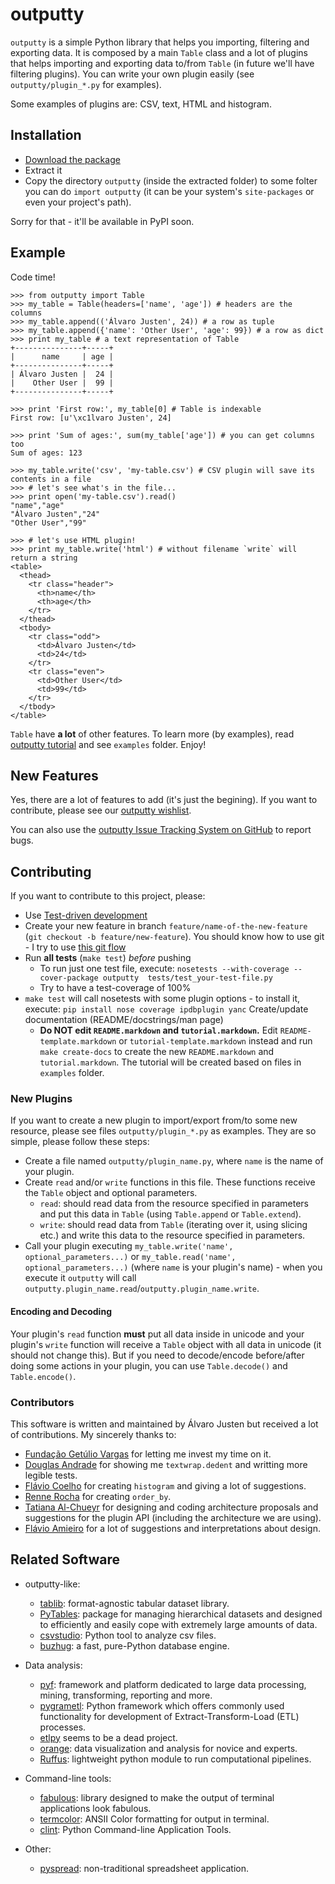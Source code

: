 outputty
========

`outputty` is a simple Python library that helps you importing, filtering and
exporting data. It is composed by a main `Table` class and a lot of plugins
that helps importing and exporting data to/from `Table` (in future we'll have
filtering plugins). You can write your own plugin easily (see
`outputty/plugin_*.py` for examples).

Some examples of plugins are: CSV, text, HTML and histogram.


Installation
------------

- [Download the package](https://github.com/turicas/outputty/tarball/master)
- Extract it
- Copy the directory `outputty` (inside the extracted folder) to some folter
  you can do `import outputty` (it can be your system's `site-packages` or even
  your project's path).

Sorry for that - it'll be available in PyPI soon.


Example
-------

Code time!

    >>> from outputty import Table
    >>> my_table = Table(headers=['name', 'age']) # headers are the columns
    >>> my_table.append(('Álvaro Justen', 24)) # a row as tuple
    >>> my_table.append({'name': 'Other User', 'age': 99}) # a row as dict
    >>> print my_table # a text representation of Table
    +---------------+-----+
    |      name     | age |
    +---------------+-----+
    | Álvaro Justen |  24 |
    |    Other User |  99 |
    +---------------+-----+

    >>> print 'First row:', my_table[0] # Table is indexable
    First row: [u'\xc1lvaro Justen', 24]

    >>> print 'Sum of ages:', sum(my_table['age']) # you can get columns too
    Sum of ages: 123

    >>> my_table.write('csv', 'my-table.csv') # CSV plugin will save its contents in a file
    >>> # let's see what's in the file...
    >>> print open('my-table.csv').read()
    "name","age"
    "Álvaro Justen","24"
    "Other User","99"

    >>> # let's use HTML plugin!
    >>> print my_table.write('html') # without filename `write` will return a string
    <table>
      <thead>
        <tr class="header">
          <th>name</th>
          <th>age</th>
        </tr>
      </thead>
      <tbody>
        <tr class="odd">
          <td>Álvaro Justen</td>
          <td>24</td>
        </tr>
        <tr class="even">
          <td>Other User</td>
          <td>99</td>
        </tr>
      </tbody>
    </table>


`Table` have __a lot__ of other features. To learn more (by examples), read [outputty
tutorial](https://github.com/turicas/outputty/blob/master/tutorial.markdown)
and see `examples` folder. Enjoy!


New Features
------------

Yes, there are a lot of features to add (it's just the begining). If you
want to contribute, please see our
[outputty wishlist](https://github.com/turicas/outputty/blob/master/WISHLIST.markdown).

You can also use the [outputty Issue Tracking
System on GitHub](https://github.com/turicas/outputty/issues) to report bugs.


Contributing
------------

If you want to contribute to this project, please:

- Use [Test-driven
  development](http://en.wikipedia.org/wiki/Test-driven_development)
- Create your new feature in branch `feature/name-of-the-new-feature`
  (`git checkout -b feature/new-feature`). You should know how to use git - I
  try to use [this git
  flow](http://nvie.com/posts/a-successful-git-branching-model/)
- Run __all tests__ (`make test`) _before_ pushing
  - To run just one test file, execute: `nosetests --with-coverage --cover-package outputty  tests/test_your-test-file.py`
  - Try to have a test-coverage of 100%
- `make test` will call nosetests with some plugin options - to install
  it, execute: `pip install nose coverage ipdbplugin yanc`
  Create/update documentation (README/docstrings/man page)
  - __Do NOT edit `README.markdown` and `tutorial.markdown`.__ Edit
  `README-template.markdown` or `tutorial-template.markdown` instead and run
  `make create-docs` to create the new `README.markdown` and
  `tutorial.markdown`. The tutorial will be created based on files in
  `examples` folder.


### New Plugins

If you want to create a new plugin to import/export from/to some new
resource, please see files `outputty/plugin_*.py` as examples. They are so
simple, please follow these steps:

- Create a file named `outputty/plugin_name.py`, where `name` is the name of
  your plugin.
- Create `read` and/or `write` functions in this file. These functions receive
  the `Table` object and optional parameters.
  - `read`: should read data from the resource specified in parameters and put
    this data in `Table` (using `Table.append` or `Table.extend`).
  - `write`: should read data from `Table` (iterating over it, using slicing
    etc.) and write this data to the resource specified in parameters.
- Call your plugin executing `my_table.write('name', optional_parameters...)`
  or `my_table.read('name', optional_parameters...)` (where `name` is your
  plugin's name) - when you execute it `outputty` will call
  `outputty.plugin_name.read`/`outputty.plugin_name.write`.


#### Encoding and Decoding

Your plugin's `read` function __must__ put all data inside in unicode and your
plugin's `write` function will receive a `Table` object with all data in
unicode (it should not change this). But if you need to decode/encode
before/after doing some actions in your plugin, you can use `Table.decode()`
and `Table.encode()`.


### Contributors

This software is written and maintained by Álvaro Justen but received a lot of
contributions. My sincerely thanks to:

- [Fundação Getúlio Vargas](http://www.fgv.br/) for letting me invest my time
  on it.
- [Douglas Andrade](https://github.com/douglas) for showing me
  `textwrap.dedent` and writting more legible tests.
- [Flávio Coelho](https://github.com/fccoelho) for creating `histogram` and
  giving a lot of suggestions.
- [Renne Rocha](https://github.com/rennerocha) for creating `order_by`.
- [Tatiana Al-Chueyr](https://github.com/tatiana) for designing and coding
  architecture proposals and suggestions for the plugin API (including the
  architecture we are using).
- [Flávio Amieiro](https://github.com/flavioamieiro) for a lot of suggestions
  and interpretations about design.



Related Software
----------------

- outputty-like:

    - [tablib](https://github.com/kennethreitz/tablib): format-agnostic tabular
      dataset library.
    - [PyTables](http://www.pytables.org/): package for managing hierarchical
      datasets and designed to efficiently and easily cope with extremely large
      amounts of data.
    - [csvstudio](http://code.google.com/p/csvstudio/): Python tool to analyze
      csv files.
    - [buzhug](http://buzhug.sourceforge.net/): a fast, pure-Python
      database engine.

- Data analysis:

    - [pyf](http://pyfproject.org/): framework and platform dedicated to large
      data processing, mining, transforming, reporting and more.
    - [pygrametl](http://pygrametl.org/): Python framework which offers
      commonly used functionality for development of Extract-Transform-Load
      (ETL) processes.
    - [etlpy](http://sourceforge.net/projects/etlpy) seems to be a dead project.
    - [orange](http://orange.biolab.si/): data visualization and analysis for
      novice and experts.
    - [Ruffus](http://ruffus.org.uk/): lightweight python module to run
      computational pipelines.

- Command-line tools:

    - [fabulous](http://lobstertech.com/fabulous.html): library designed to
      make the output of terminal applications look fabulous.
    - [termcolor](http://pypi.python.org/pypi/termcolor): ANSII Color
      formatting for output in terminal.
    - [clint](https://github.com/kennethreitz/clint): Python Command-line
      Application Tools.

- Other:
    - [pyspread](http://manns.github.com/pyspread/): non-traditional
      spreadsheet application.
